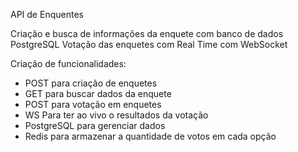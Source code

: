 API de Enquentes

Criação e busca de informações da enquete com banco de dados PostgreSQL
Votação das enquetes com Real Time com WebSocket


Criação de funcionalidades:

- POST para criação de enquetes
- GET para buscar dados da enquete
- POST para votação em enquetes
- WS Para ter ao vivo o resultados da votação
- PostgreSQL para gerenciar dados
- Redis para armazenar a quantidade de votos em cada opção